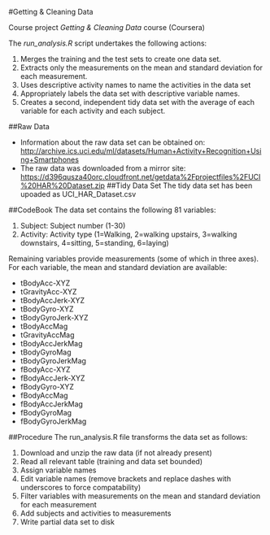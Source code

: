 #Getting & Cleaning Data

Course project *Getting &amp; Cleaning Data* course (Coursera)

The *run_analysis.R* script undertakes the following actions:

1. Merges the training and the test sets to create one data set.
2. Extracts only the measurements on the mean and standard deviation for each measurement. 
3. Uses descriptive activity names to name the activities in the data set
4. Appropriately labels the data set with descriptive variable names. 
5. Creates a second, independent tidy data set with the average of each variable for each activity and each subject. 

##Raw Data
* Information about the raw data set can be obtained on: http://archive.ics.uci.edu/ml/datasets/Human+Activity+Recognition+Using+Smartphones
* The raw data was downloaded from a mirror site: https://d396qusza40orc.cloudfront.net/getdata%2Fprojectfiles%2FUCI%20HAR%20Dataset.zip
##Tidy Data Set
The tidy data set has been upoaded as UCI_HAR_Dataset.csv

##CodeBook
The data set contains the following 81 variables:

1. Subject: Subject number (1-30)
2. Activity: Activity type (1=Walking, 2=walking upstairs, 3=walking downstairs, 4=sitting, 5=standing, 6=laying)

Remaining variables provide measurements (some of which in three axes). For each variable, the mean and standard deviation are available:
* tBodyAcc-XYZ
* tGravityAcc-XYZ
* tBodyAccJerk-XYZ
* tBodyGyro-XYZ
* tBodyGyroJerk-XYZ
* tBodyAccMag
* tGravityAccMag
* tBodyAccJerkMag
* tBodyGyroMag
* tBodyGyroJerkMag
* fBodyAcc-XYZ
* fBodyAccJerk-XYZ
* fBodyGyro-XYZ
* fBodyAccMag
* fBodyAccJerkMag
* fBodyGyroMag
* fBodyGyroJerkMag

##Procedure
The run_analysis.R file transforms the data set as follows:

1. Download and unzip the raw data (if not already present)
2. Read all relevant table (training and data set bounded)
3. Assign variable names
4. Edit variable names (remove brackets and replace dashes with underscores to force compatability)
5. Filter variables with measurements on the mean and standard deviation for each measurement
6. Add subjects and activities to measurements
7. Write partial data set to disk
